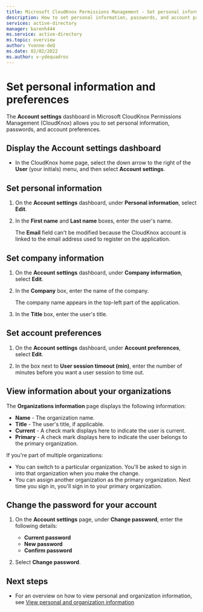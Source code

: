 ```yaml
---
title: Microsoft CloudKnox Permissions Management - Set personal information and preferences
description: How to set personal information, passwords, and account preferences in the Account Settings dashboard in CloudKnox Permissions Management.
services: active-directory
manager: karenh444
ms.service: active-directory
ms.topic: overview
author: Yvonne-deQ
ms.date: 02/02/2022
ms.author: v-ydequadros
---
```


# Set personal information and preferences

The **Account settings** dashboard in Microsoft CloudKnox Permissions Management (CloudKnox) allows you to set personal information, passwords, and account preferences.

## Display the Account settings dashboard

- In the CloudKnox home page, select the down arrow to the right of the **User** (your initials) menu, and then select **Account settings**.

## Set personal information

1. On the **Account settings** dashboard, under **Personal information**, select **Edit**.

2. In the **First name** and **Last name** boxes, enter the user's name. 

     The **Email** field can't be modified because the CloudKnox account is linked to the email address used to register on the application.

## Set company information

1. On the **Account settings** dashboard, under **Company information**, select **Edit**.

2. In the **Company** box, enter the name of the company. 

     The company name appears in the top-left part of the application.

3. In the **Title** box, enter the user's title.

## Set account preferences

1. On the **Account settings** dashboard, under **Account preferences**, select **Edit**.

2. In the box next to **User session timeout (min)**, enter the number of minutes before you want a user session to time out.

## View information about your organizations

The **Organizations information** page displays the following information:

- **Name** - The organization name.
- **Title** - The user's title, if applicable.
- **Current** - A check mark displays here to indicate the user is current.
- **Primary** - A check mark displays here to indicate the user belongs to the primary organization.

If you're part of multiple organizations:

- You can switch to a particular organization. You'll be asked to sign in into that organization when you make the change.
- You can assign another organization as the primary organization. Next time you sign in, you'll sign in to your primary organization.

## Change the password for your account 

1. On the **Account settings** page, under **Change password**, enter the following details:

      - **Current password**
      - **New password**
      - **Confirm password**

2. Select **Change password**.

## Next steps

- For an overview on how to view personal and organization information, see [View personal and organization information](cloudknox-ui-account-settings.md)
